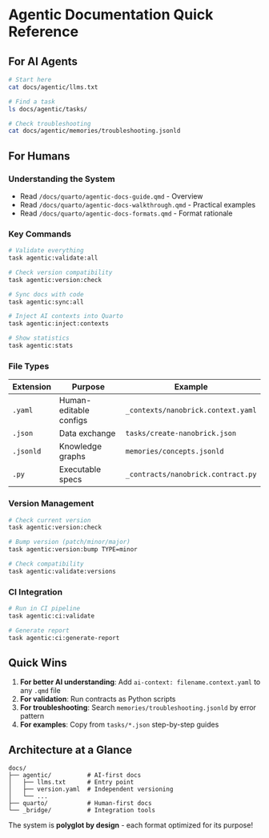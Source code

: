 # Agentic Documentation Quick Reference

## For AI Agents

```bash
# Start here
cat docs/agentic/llms.txt

# Find a task
ls docs/agentic/tasks/

# Check troubleshooting
cat docs/agentic/memories/troubleshooting.jsonld
```

## For Humans

### Understanding the System
- Read `/docs/quarto/agentic-docs-guide.qmd` - Overview
- Read `/docs/quarto/agentic-docs-walkthrough.qmd` - Practical examples  
- Read `/docs/quarto/agentic-docs-formats.qmd` - Format rationale

### Key Commands

```bash
# Validate everything
task agentic:validate:all

# Check version compatibility
task agentic:version:check

# Sync docs with code
task agentic:sync:all

# Inject AI contexts into Quarto
task agentic:inject:contexts

# Show statistics
task agentic:stats
```

### File Types

| Extension | Purpose | Example |
|-----------|---------|---------|
| `.yaml` | Human-editable configs | `_contexts/nanobrick.context.yaml` |
| `.json` | Data exchange | `tasks/create-nanobrick.json` |
| `.jsonld` | Knowledge graphs | `memories/concepts.jsonld` |
| `.py` | Executable specs | `_contracts/nanobrick.contract.py` |

### Version Management

```bash
# Check current version
task agentic:version:check

# Bump version (patch/minor/major)
task agentic:version:bump TYPE=minor

# Check compatibility
task agentic:validate:versions
```

### CI Integration

```bash
# Run in CI pipeline
task agentic:ci:validate

# Generate report
task agentic:ci:generate-report
```

## Quick Wins

1. **For better AI understanding**: Add `ai-context: filename.context.yaml` to any `.qmd` file
2. **For validation**: Run contracts as Python scripts
3. **For troubleshooting**: Search `memories/troubleshooting.jsonld` by error pattern
4. **For examples**: Copy from `tasks/*.json` step-by-step guides

## Architecture at a Glance

```
docs/
├── agentic/          # AI-first docs
│   ├── llms.txt      # Entry point
│   ├── version.yaml  # Independent versioning
│   └── ...
├── quarto/           # Human-first docs
└── _bridge/          # Integration tools
```

The system is **polyglot by design** - each format optimized for its purpose!